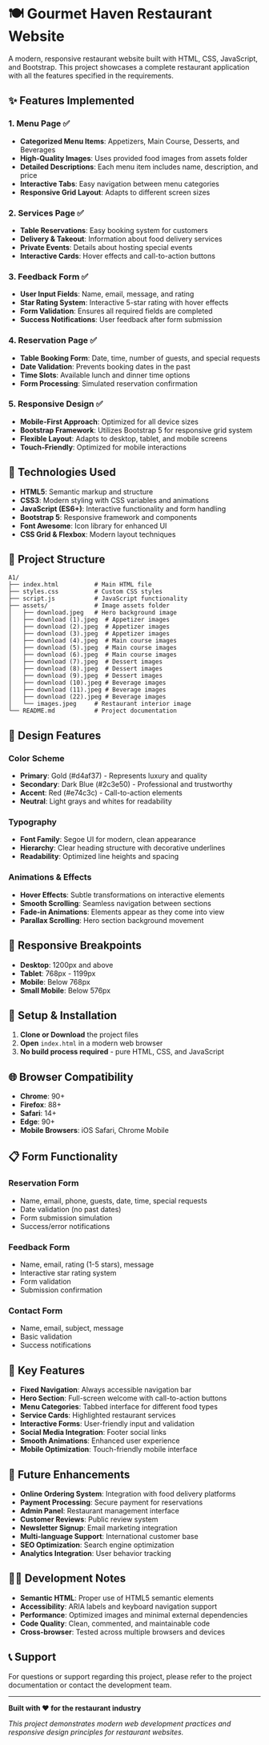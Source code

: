 # 🍽️ Gourmet Haven Restaurant Website

A modern, responsive restaurant website built with HTML, CSS, JavaScript, and Bootstrap. This project showcases a complete restaurant application with all the features specified in the requirements.

## ✨ Features Implemented

### 1. **Menu Page** ✅
- **Categorized Menu Items**: Appetizers, Main Course, Desserts, and Beverages
- **High-Quality Images**: Uses provided food images from assets folder
- **Detailed Descriptions**: Each menu item includes name, description, and price
- **Interactive Tabs**: Easy navigation between menu categories
- **Responsive Grid Layout**: Adapts to different screen sizes

### 2. **Services Page** ✅
- **Table Reservations**: Easy booking system for customers
- **Delivery & Takeout**: Information about food delivery services
- **Private Events**: Details about hosting special events
- **Interactive Cards**: Hover effects and call-to-action buttons

### 3. **Feedback Form** ✅
- **User Input Fields**: Name, email, message, and rating
- **Star Rating System**: Interactive 5-star rating with hover effects
- **Form Validation**: Ensures all required fields are completed
- **Success Notifications**: User feedback after form submission

### 4. **Reservation Page** ✅
- **Table Booking Form**: Date, time, number of guests, and special requests
- **Date Validation**: Prevents booking dates in the past
- **Time Slots**: Available lunch and dinner time options
- **Form Processing**: Simulated reservation confirmation

### 5. **Responsive Design** ✅
- **Mobile-First Approach**: Optimized for all device sizes
- **Bootstrap Framework**: Utilizes Bootstrap 5 for responsive grid system
- **Flexible Layout**: Adapts to desktop, tablet, and mobile screens
- **Touch-Friendly**: Optimized for mobile interactions

## 🚀 Technologies Used

- **HTML5**: Semantic markup and structure
- **CSS3**: Modern styling with CSS variables and animations
- **JavaScript (ES6+)**: Interactive functionality and form handling
- **Bootstrap 5**: Responsive framework and components
- **Font Awesome**: Icon library for enhanced UI
- **CSS Grid & Flexbox**: Modern layout techniques

## 📁 Project Structure

```
A1/
├── index.html          # Main HTML file
├── styles.css          # Custom CSS styles
├── script.js           # JavaScript functionality
├── assets/             # Image assets folder
│   ├── download.jpeg   # Hero background image
│   ├── download (1).jpeg  # Appetizer images
│   ├── download (2).jpeg  # Appetizer images
│   ├── download (3).jpeg  # Appetizer images
│   ├── download (4).jpeg  # Main course images
│   ├── download (5).jpeg  # Main course images
│   ├── download (6).jpeg  # Main course images
│   ├── download (7).jpeg  # Dessert images
│   ├── download (8).jpeg  # Dessert images
│   ├── download (9).jpeg  # Dessert images
│   ├── download (10).jpeg # Beverage images
│   ├── download (11).jpeg # Beverage images
│   ├── download (22).jpeg # Beverage images
│   └── images.jpeg     # Restaurant interior image
└── README.md           # Project documentation
```

## 🎨 Design Features

### **Color Scheme**
- **Primary**: Gold (#d4af37) - Represents luxury and quality
- **Secondary**: Dark Blue (#2c3e50) - Professional and trustworthy
- **Accent**: Red (#e74c3c) - Call-to-action elements
- **Neutral**: Light grays and whites for readability

### **Typography**
- **Font Family**: Segoe UI for modern, clean appearance
- **Hierarchy**: Clear heading structure with decorative underlines
- **Readability**: Optimized line heights and spacing

### **Animations & Effects**
- **Hover Effects**: Subtle transformations on interactive elements
- **Smooth Scrolling**: Seamless navigation between sections
- **Fade-in Animations**: Elements appear as they come into view
- **Parallax Scrolling**: Hero section background movement

## 📱 Responsive Breakpoints

- **Desktop**: 1200px and above
- **Tablet**: 768px - 1199px
- **Mobile**: Below 768px
- **Small Mobile**: Below 576px

## 🔧 Setup & Installation

1. **Clone or Download** the project files
2. **Open** `index.html` in a modern web browser
3. **No build process required** - pure HTML, CSS, and JavaScript

## 🌐 Browser Compatibility

- **Chrome**: 90+
- **Firefox**: 88+
- **Safari**: 14+
- **Edge**: 90+
- **Mobile Browsers**: iOS Safari, Chrome Mobile

## 📋 Form Functionality

### **Reservation Form**
- Name, email, phone, guests, date, time, special requests
- Date validation (no past dates)
- Form submission simulation
- Success/error notifications

### **Feedback Form**
- Name, email, rating (1-5 stars), message
- Interactive star rating system
- Form validation
- Submission confirmation

### **Contact Form**
- Name, email, subject, message
- Basic validation
- Success notifications

## 🎯 Key Features

- **Fixed Navigation**: Always accessible navigation bar
- **Hero Section**: Full-screen welcome with call-to-action buttons
- **Menu Categories**: Tabbed interface for different food types
- **Service Cards**: Highlighted restaurant services
- **Interactive Forms**: User-friendly input and validation
- **Social Media Integration**: Footer social links
- **Smooth Animations**: Enhanced user experience
- **Mobile Optimization**: Touch-friendly mobile interface

## 🔮 Future Enhancements

- **Online Ordering System**: Integration with food delivery platforms
- **Payment Processing**: Secure payment for reservations
- **Admin Panel**: Restaurant management interface
- **Customer Reviews**: Public review system
- **Newsletter Signup**: Email marketing integration
- **Multi-language Support**: International customer base
- **SEO Optimization**: Search engine optimization
- **Analytics Integration**: User behavior tracking

## 👨‍💻 Development Notes

- **Semantic HTML**: Proper use of HTML5 semantic elements
- **Accessibility**: ARIA labels and keyboard navigation support
- **Performance**: Optimized images and minimal external dependencies
- **Code Quality**: Clean, commented, and maintainable code
- **Cross-browser**: Tested across multiple browsers and devices

## 📞 Support

For questions or support regarding this project, please refer to the project documentation or contact the development team.

---

**Built with ❤️ for the restaurant industry**

*This project demonstrates modern web development practices and responsive design principles for restaurant websites.* 